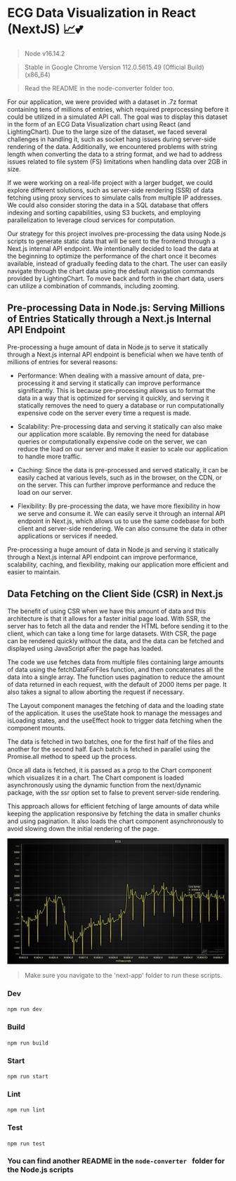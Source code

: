 # ECG Data Visualization in React (NextJS) 📈💕

> Node v16.14.2

> Stable in Google Chrome Version 112.0.5615.49 (Official Build) (x86_64)

> Read the README in the node-converter folder too.

For our application, we were provided with a dataset in .7z format containing tens of millions of entries, which required preprocessing before it could be utilized in a simulated API call. The goal was to display this dataset in the form of an ECG Data Visualization chart using React (and LightingChart). Due to the large size of the dataset, we faced several challenges in handling it, such as socket hang issues during server-side rendering of the data. Additionally, we encountered problems with string length when converting the data to a string format, and we had to address issues related to file system (FS) limitations when handling data over 2GB in size.

If we were working on a real-life project with a larger budget, we could explore different solutions, such as server-side rendering (SSR) of data fetching using proxy services to simulate calls from multiple IP addresses. We could also consider storing the data in a SQL database that offers indexing and sorting capabilities, using S3 buckets, and employing parallelization to leverage cloud services for computation.

Our strategy for this project involves pre-processing the data using Node.js scripts to generate static data that will be sent to the frontend through a Next.js internal API endpoint. We intentionally decided to load the data at the beginning to optimize the performance of the chart once it becomes available, instead of gradually feeding data to the chart. The user can easily navigate through the chart data using the default navigation commands provided by LightingChart. To move back and forth in the chart data, users can utilize a combination of commands, including zooming.

## Pre-processing Data in Node.js: Serving Millions of Entries Statically through a Next.js Internal API Endpoint

Pre-processing a huge amount of data in Node.js to serve it statically through a Next.js internal API endpoint is beneficial when we have tenth of millions of entries for several reasons:

- Performance: When dealing with a massive amount of data, pre-processing it and serving it statically can improve performance significantly. This is because pre-processing allows us to format the data in a way that is optimized for serving it quickly, and serving it statically removes the need to query a database or run computationally expensive code on the server every time a request is made.

- Scalability: Pre-processing data and serving it statically can also make our application more scalable. By removing the need for database queries or computationally expensive code on the server, we can reduce the load on our server and make it easier to scale our application to handle more traffic.

- Caching: Since the data is pre-processed and served statically, it can be easily cached at various levels, such as in the browser, on the CDN, or on the server. This can further improve performance and reduce the load on our server.

- Flexibility: By pre-processing the data, we have more flexibility in how we serve and consume it. We can easily serve it through an internal API endpoint in Next.js, which allows us to use the same codebase for both client and server-side rendering. We can also consume the data in other applications or services if needed.

Pre-processing a huge amount of data in Node.js and serving it statically through a Next.js internal API endpoint can improve performance, scalability, caching, and flexibility, making our application more efficient and easier to maintain.

## Data Fetching on the Client Side (CSR) in Next.js

The benefit of using CSR when we have this amount of data and this architecture is that it allows for a faster initial page load. With SSR, the server has to fetch all the data and render the HTML before sending it to the client, which can take a long time for large datasets. With CSR, the page can be rendered quickly without the data, and the data can be fetched and displayed using JavaScript after the page has loaded.

The code we use fetches data from multiple files containing large amounts of data using the fetchDataForFiles function, and then concatenates all the data into a single array. The function uses pagination to reduce the amount of data returned in each request, with the default of 2000 items per page. It also takes a signal to allow aborting the request if necessary.

The Layout component manages the fetching of data and the loading state of the application. It uses the useState hook to manage the messages and isLoading states, and the useEffect hook to trigger data fetching when the component mounts.

The data is fetched in two batches, one for the first half of the files and another for the second half. Each batch is fetched in parallel using the Promise.all method to speed up the process.

Once all data is fetched, it is passed as a prop to the Chart component which visualizes it in a chart. The Chart component is loaded asynchronously using the dynamic function from the next/dynamic package, with the ssr option set to false to prevent server-side rendering.

This approach allows for efficient fetching of large amounts of data while keeping the application responsive by fetching the data in smaller chunks and using pagination. It also loads the chart component asynchronously to avoid slowing down the initial rendering of the page.

![ECG](images/Screenshot-a.png)

> Make sure you navigate to the 'next-app' folder to run these scripts.

### Dev

`npm run dev`

### Build

`npm run build`

### Start

`npm run start`

### Lint

`npm run lint`

### Test

`npm run test`

### You can find another README in the `node-converter ` folder for the Node.js scripts
